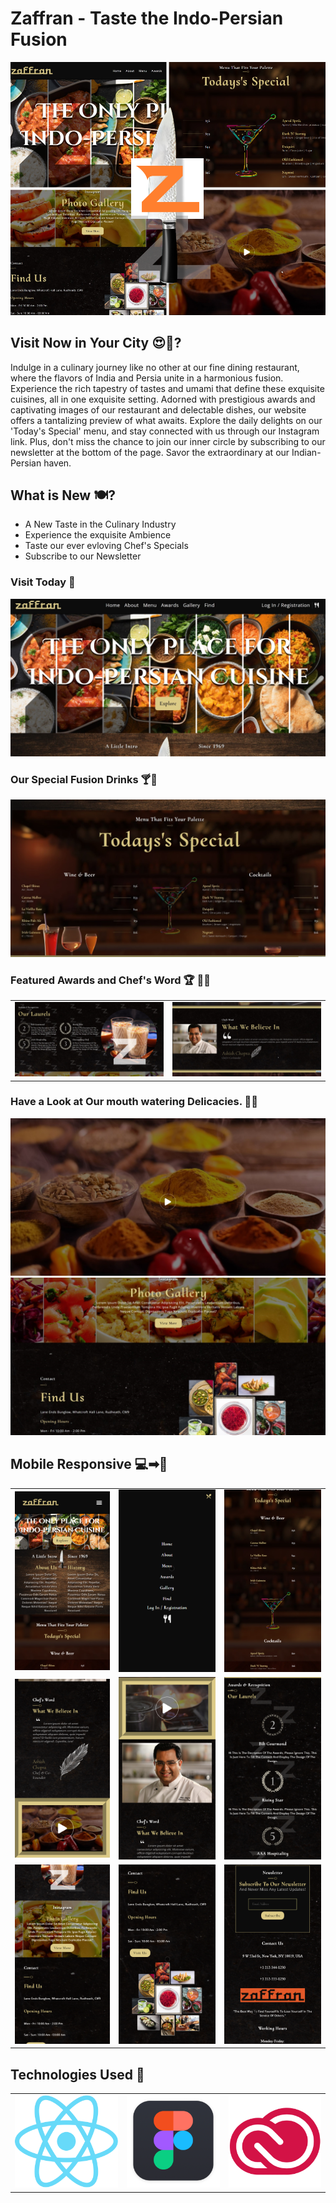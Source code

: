 # Zaffran - Taste the Indo-Persian Fusion

<img src="/src/assets/thumbs/Zaffran.png" alt="Image 1">



## Visit Now in Your City 😍🤤?

Indulge in a culinary journey like no other at our fine dining restaurant, where the flavors of India and Persia unite in a harmonious fusion. Experience the rich tapestry of tastes and umami that define these exquisite cuisines, all in one exquisite setting. Adorned with prestigious awards and captivating images of our restaurant and delectable dishes, our website offers a tantalizing preview of what awaits. Explore the daily delights on our 'Today's Special' menu, and stay connected with us through our Instagram link. Plus, don't miss the chance to join our inner circle by subscribing to our newsletter at the bottom of the page. Savor the extraordinary at our Indian-Persian haven.

## What is New 🍽? 
<ul>
  <li>A New Taste in the Culinary Industry</li>
  <li>Experience the exquisite Ambience</li>
  <li>Taste our ever evloving Chef's Specials</li>
  <li>Subscribe to our Newsletter</li>
</ul>

<!-- This is where to explore about the features further:  -->

### Visit Today 🤩 
<img src="/src/assets/thumbs/1.jpg" alt="Image 1">

### Our Special Fusion Drinks 🍸🍹
<img src="/src/assets/thumbs/2.jpg" alt="Image 1">


### Featured Awards and Chef's Word 🏆 👩‍🍳
<table>
  <tr>
    <td><img src="/src/assets/thumbs/3.jpg" alt="Image 1"></td>
    <td><img src="/src/assets/thumbs/5.jpg" alt="Image 1"></td>
  </tr>
</table>


### Have a Look at Our mouth watering Delicacies. 🍝🥘
<img src="/src/assets/thumbs/4.jpg" alt="Image 1">
<img src="/src/assets/thumbs/6.jpg" alt="Image 1">

## Mobile Responsive 💻➡📱

<table>
  <tr>
    <td><img src="/src/assets/thumbs/m1.png" alt="Image 1"></td>
    <td><img src="/src/assets/thumbs/m4.png" alt="Image 1"></td>
    <td><img src="/src/assets/thumbs/m2.png" alt="Image 1"></td>
  </tr>
  <tr>
    <td><img src="/src/assets/thumbs/m3.png" alt="Image 1"></td>
    <td><img src="/src/assets/thumbs/m5.png" alt="Image 1"></td>
    <td><img src="/src/assets/thumbs/m6.png" alt="Image 1"></td>
  </tr>
  <tr>
    <td><img src="/src/assets/thumbs/m7.png" alt="Image 1"></td>
    <td><img src="/src/assets/thumbs/m8.png" alt="Image 1"></td>
    <td><img src="/src/assets/thumbs/m9.png" alt="Image 1"></td>
  </tr>
</table>

## Technologies Used 🌌
<table>
  <tr>
    <td><img src="/src/assets/logos/react.png" alt="Image a"></td>
    <td><img src="/src/assets/logos/figma .png" alt="Image b"></td>
    <td><img src="/src/assets/logos/creative.png" alt="Image a"></td>
  </tr>
</table>

